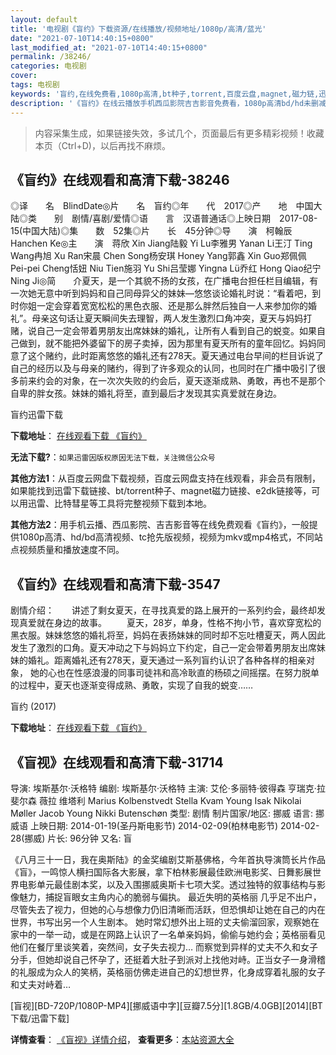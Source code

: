 ```yaml
---
layout: default
title: '电视剧《盲约》下载资源/在线播放/视频地址/1080p/高清/蓝光'
date: "2021-07-10T14:40:15+0800"
last_modified_at: "2021-07-10T14:40:15+0800"
permalink: /38246/
categories: 电视剧
cover:
tags: 电视剧
keywords: '盲约,在线免费看,1080p高清,bt种子,torrent,百度云盘,magnet,磁力链,迅雷下载资源'
description: '《盲约》在线云播放手机西瓜影院吉吉影音免费看，1080p高清bd/hd未删减完整版和tc抢先枪版，mkv/mp4格式，附带bt/torrent种子、magnet/磁力链、百度云盘、网盘资源迅雷下载链接'
---
```


>内容采集生成，如果链接失效，多试几个，页面最后有更多精彩视频！收藏本页（Ctrl+D)，以后再找不麻烦。


## 《盲约》在线观看和高清下载-38246

◎译　　名　BlindDate◎片　　名　盲约◎年　　代　2017◎产　　地　中国大陆◎类　　别　剧情/喜剧/爱情◎语　　言　汉语普通话◎上映日期　2017-08-15(中国大陆)◎集　　数　52集◎片　　长　45分钟◎导　　演　柯翰辰 Hanchen Ke◎主　　演　蒋欣 Xin Jiang陆毅 Yi Lu李雅男 Yanan Li王汀 Ting Wang冉旭 Xu Ran宋晨 Chen Song杨安琪 Honey Yang郭鑫 Xin Guo郑佩佩 Pei-pei Cheng恬妞 Niu Tien施羽 Yu Shi吕莹娜 Yingna Lü乔红 Hong Qiao纪宁 Ning Ji◎简　　介夏天，是一个其貌不扬的女孩，在广播电台担任栏目编辑，有一次她无意中听到妈妈和自己同母异父的妹妹—悠悠谈论婚礼时说：“看着吧，到时你姐一定会穿着宽宽松松的黑色衣服、还是那么胖然后独自一人来参加你的婚礼”。母亲这句话让夏天瞬间失去理智，两人发生激烈口角冲突，夏天与妈妈打赌，说自己一定会带着男朋友出席妹妹的婚礼，让所有人看到自己的蜕变。如果自己做到，就不能把外婆留下的房子卖掉，因为那里有夏天所有的童年回忆。妈妈同意了这个赌约，此时距离悠悠的婚礼还有278天。夏天通过电台早间的栏目诉说了自己的经历以及与母亲的赌约，得到了许多观众的认同，也同时在广播中吸引了很多前来约会的对象，在一次次失败的约会后，夏天逐渐成熟、勇敢，再也不是那个自卑的胖女孩。妹妹的婚礼将至，直到最后才发现其实真爱就在身边。


盲约迅雷下载

**下载地址**： [在线观看下载 《盲约》](https://www.993dy.com//vod-detail-id-27183.html) 


**无法下载?**：`如果迅雷因版权原因无法下载，关注微信公众号 `

**其他方法1**：从百度云网盘下载视频，百度云网盘支持在线观看，非会员有限制，如果能找到迅雷下载链接、bt/torrent种子、magnet磁力链接、e2dk链接等，可以用迅雷、比特彗星等工具将完整视频下载到本地。

**其他方法2**：用手机云播、西瓜影院、吉吉影音等在线免费观看《盲约》，一般提供1080p高清、hd/bd高清视频、tc抢先版视频，视频为mkv或mp4格式，不同站点视频质量和播放速度不同。


## 《盲约》在线观看和高清下载-3547

剧情介绍：　　讲述了剩女夏天，在寻找真爱的路上展开的一系列约会，最终却发现真爱就在身边的故事。 　　夏天，28岁，单身，性格不拘小节，喜欢穿宽松的黑衣服。妹妹悠悠的婚礼将至，妈妈在表扬妹妹的同时却不忘吐槽夏天，两人因此发生了激烈的口角。夏天冲动之下与妈妈立下约定，自己一定会带着男朋友出席妹妹的婚礼。距离婚礼还有278天，夏天通过一系列盲约认识了各种各样的相亲对象， 她的心也在性感浪漫的同事司徒祎和高冷耿直的杨硕之间摇摆。在努力脱单的过程中，夏天也逐渐变得成熟、勇敢，实现了自我的蜕变……


盲约 (2017)

**下载地址**： [在线观看下载 《盲约》](https://www.btbtdy.me/btdy/dy11466.html) 


## 《盲视》在线观看和高清下载-31714

导演: 埃斯基尔·沃格特 编剧: 埃斯基尔·沃格特 主演: 艾伦·多丽特·彼得森 亨瑞克·拉斐尔森 薇拉 维塔利 Marius Kolbenstvedt Stella Kvam Young Isak Nikolai Møller Jacob Young Nikki Butenschøn 类型: 剧情 制片国家/地区: 挪威 语言: 挪威语 上映日期: 2014-01-19(圣丹斯电影节) 2014-02-09(柏林电影节) 2014-02-28(挪威) 片长: 96分钟 又名: 盲

《八月三十一日，我在奥斯陆》的金奖编剧艾斯基佛格，今年首执导演筒长片作品《盲》，一鸣惊人横扫国际各大影展，拿下柏林影展最佳欧洲电影奖、日舞影展世界电影单元最佳剧本奖，以及入围挪威奥斯卡七项大奖。透过独特的叙事结构与影像魅力，捕捉盲眼女主角内心的脆弱与偏执。 最近失明的英格丽 几乎足不出户，尽管失去了视力，但她的心与想像力仍旧清晰而活跃，但恐惧却让她在自己的内在世界，书写出另一个人生剧本。 她时常幻想外出上班的丈夫偷溜回家，观察她在家中的一举一动，或是在网路上认识了一名单亲妈妈，偷偷与她约会；英格丽看见他们在餐厅里谈笑着，突然间，女子失去视力… 而察觉到异样的丈夫不久和女子分手，但她却说自己怀孕了，还挺着大肚子到派对上找他对峙。正当女子一身滑稽的礼服成为众人的笑柄，英格丽仿佛走进自己的幻想世界，化身成穿着礼服的女子和丈夫对峙着…


[盲视][BD-720P/1080P-MP4][挪威语中字][豆瓣7.5分][1.8GB/4.0GB][2014][BT下载/迅雷下载]

**详情查看**： [《盲视》详情介绍](/movie/31714/)， **查看更多**：[本站资源大全](/movie/t/all/)

